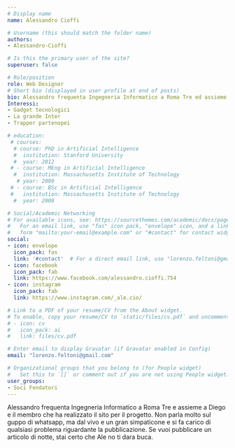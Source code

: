 ```yaml
---
# Display name
name: Alessandro Cioffi

# Username (this should match the folder name)
authors:
- Alessandro-Cioffi

# Is this the primary user of the site?
superuser: false

# Role/position
role: Web Designer
# Short bio (displayed in user profile at end of posts)
bio: Alessandro frequenta Ingegneria Informatico a Roma Tre ed assieme a Diego è il membro che ha realizzato il sito per il progetto. Non parla molto sul guppo di whatsapp, ma dal vivo è un gran simpaticone e si fa carico di qualsiasi problema riguardante la pubblicazione. Se vuoi pubblicare un articolo di notte, stai certo che Ale non ti darà buca.
Interessi:
- Gadget tecnologici
- La grande Inter
- Trapper partenopei

# education:
 # courses:
  # course: PhD in Artificial Intelligence
  #  institution: Stanford University
  #  year: 2012
 # - course: MEng in Artificial Intelligence
  #  institution: Massachusetts Institute of Technology
   # year: 2009
 # - course: BSc in Artificial Intelligence
 #   institution: Massachusetts Institute of Technology
  #  year: 2008

# Social/Academic Networking
# For available icons, see: https://sourcethemes.com/academic/docs/page-builder/#icons
#   For an email link, use "fas" icon pack, "envelope" icon, and a link in the
#   form "mailto:your-email@example.com" or "#contact" for contact widget.
social:
- icon: envelope
  icon_pack: fas
  link: '#contact'  # For a direct email link, use "lorenzo.feltoni@gmail.com".
- icon: facebook
  icon_pack: fab
  link: https://www.facebook.com/alessandro.cioffi.754
- icon: instagram
  icon_pack: fab
  link: https://www.instagram.com/_ale.cio/

# Link to a PDF of your resume/CV from the About widget.
# To enable, copy your resume/CV to `static/files/cv.pdf` and uncomment the lines below.
# - icon: cv
#   icon_pack: ai
#   link: files/cv.pdf

# Enter email to display Gravatar (if Gravatar enabled in Config)
email: "lorenzo.feltoni@gmail.com"

# Organizational groups that you belong to (for People widget)
#   Set this to `[]` or comment out if you are not using People widget.
user_groups:
- Soci Fondatori
---
```


Alessandro frequenta Ingegneria Informatico a Roma Tre e assieme a Diego e il membro che ha realizzato il sito per il progetto. Non parla molto sul guppo di whatsapp, ma dal vivo e un gran simpaticone e si fa carico di qualsiasi problema riguardante la pubblicazione. Se vuoi pubblicare un articolo di notte, stai certo che Ale no ti dara buca.
